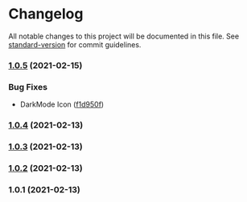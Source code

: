 # Changelog

All notable changes to this project will be documented in this file. See [standard-version](https://github.com/conventional-changelog/standard-version) for commit guidelines.

### [1.0.5](https://github.com/EdwardKerckhofZoneDev/vue3-todo-transitions/compare/v1.0.4...v1.0.5) (2021-02-15)


### Bug Fixes

* DarkMode Icon ([f1d950f](https://github.com/EdwardKerckhofZoneDev/vue3-todo-transitions/commit/f1d950fe12e5b937f17fc0641fcfb0c43f2824dd))

### [1.0.4](https://github.com/EdwardKerckhofZoneDev/vue3-todo-transitions/compare/v1.0.3...v1.0.4) (2021-02-13)

### [1.0.3](https://github.com/EdwardKerckhofZoneDev/vue3-todo-transitions/compare/v1.0.2...v1.0.3) (2021-02-13)

### [1.0.2](https://github.com/EdwardKerckhofZoneDev/vue3-todo-transitions/compare/v1.0.1...v1.0.2) (2021-02-13)

### 1.0.1 (2021-02-13)
